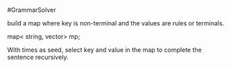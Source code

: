 #GrammarSolver

build a map where key is non-terminal and the values are rules or terminals.

map< string, vector<string>> mp;

With times as seed, select key and value in the map to complete the sentence recursively.
